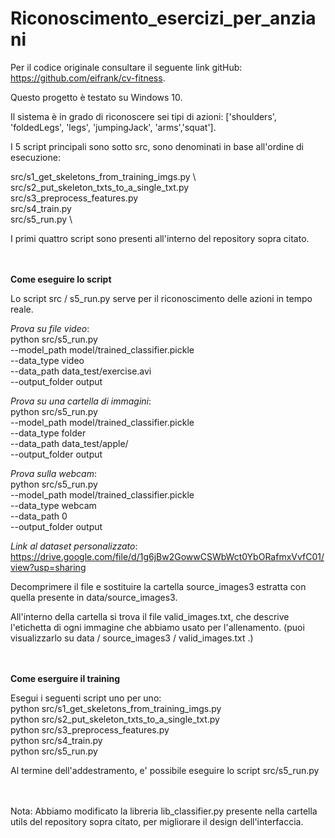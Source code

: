 # Riconoscimento_esercizi_per_anziani



Per il codice originale consultare il seguente link gitHub: https://github.com/eifrank/cv-fitness.

Questo progetto è testato su Windows 10.



Il sistema è in grado di riconoscere sei tipi di azioni: ['shoulders', 'foldedLegs', 'legs', 'jumpingJack', 'arms','squat'].




I 5 script principali sono sotto src, sono denominati in base all'ordine di esecuzione:

src/s1_get_skeletons_from_training_imgs.py \   
src/s2_put_skeleton_txts_to_a_single_txt.py  \
src/s3_preprocess_features.py \
src/s4_train.py \
src/s5_run.py \

I primi quattro script sono presenti all'interno del repository sopra citato. 




<br></br>
**Come eseguire lo script** 

Lo script src / s5_run.py serve per il riconoscimento delle azioni in tempo reale.

*Prova su file video*: \
python src/s5_run.py \
    --model_path model/trained_classifier.pickle \
    --data_type video \
    --data_path data_test/exercise.avi \
    --output_folder output
    
*Prova su una cartella di immagini*: \
python src/s5_run.py \
    --model_path model/trained_classifier.pickle \
    --data_type folder \
    --data_path data_test/apple/ \
    --output_folder output
    
*Prova sulla webcam*: \
python src/s5_run.py \
    --model_path model/trained_classifier.pickle \
    --data_type webcam \
    --data_path 0 \
    --output_folder output
    

*Link al dataset personalizzato*:  https://drive.google.com/file/d/1g6jBw2GowwCSWbWct0YbORafmxVvfC01/view?usp=sharing

Decomprimere il file e sostituire la cartella source_images3 estratta con quella presente in data/source_images3.

All'interno della cartella si trova il file valid_images.txt, che descrive l'etichetta di ogni immagine che abbiamo usato per l'allenamento. (puoi visualizzarlo su data / source_images3 / valid_images.txt .)



<br></br>
**Come eserguire il training**

Esegui i seguenti script uno per uno: \
python src/s1_get_skeletons_from_training_imgs.py \
python src/s2_put_skeleton_txts_to_a_single_txt.py \
python src/s3_preprocess_features.py \
python src/s4_train.py \
python src/s5_run.py 


Al termine dell'addestramento, e' possibile eseguire lo script src/s5_run.py

<br></br>
Nota: Abbiamo modificato la libreria lib_classifier.py presente nella cartella utils del repository sopra citato, per migliorare il design dell'interfaccia. 
